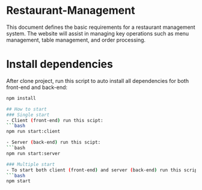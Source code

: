 # Restaurant-Management
This document defines the basic requirements for a restaurant management system. The website will assist in managing key operations such as menu management, table management, and order processing.

# Install dependencies
After clone project, run this script to auto install all dependencies for both front-end and back-end:
```bash
npm install

## How to start
### Single start
- Client (front-end) run this scipt:
```bash
npm run start:client

- Server (back-end) run this scipt:
```bash
npm run start:server

### Multiple start
- To start both client (front-end) and server (back-end) run this script:
```bash
npm start
